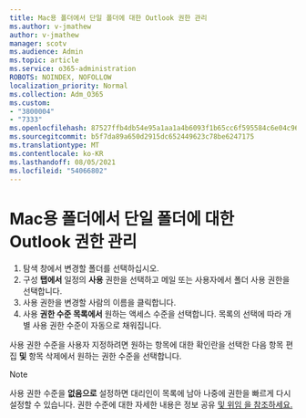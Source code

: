 ```yaml
---
title: Mac용 폴더에서 단일 폴더에 대한 Outlook 권한 관리
ms.author: v-jmathew
author: v-jmathew
manager: scotv
ms.audience: Admin
ms.topic: article
ms.service: o365-administration
ROBOTS: NOINDEX, NOFOLLOW
localization_priority: Normal
ms.collection: Adm_O365
ms.custom:
- "3800004"
- "7333"
ms.openlocfilehash: 87527ffb4db54e95a1aa1a4b6093f1b65cc6f595584c6e04c9657ee7210f0201
ms.sourcegitcommit: b5f7da89a650d2915dc652449623c78be6247175
ms.translationtype: MT
ms.contentlocale: ko-KR
ms.lasthandoff: 08/05/2021
ms.locfileid: "54066802"
---
```

# <a name="manage-delegate-permissions-for-a-single-folder-in-outlook-for-mac"></a>Mac용 폴더에서 단일 폴더에 대한 Outlook 권한 관리

1. 탐색 창에서 변경할 폴더를 선택하십시오.
2. 구성 **탭에서** 일정의 **사용** 권한을  선택하고 메일 또는 사용자에서 폴더 사용 권한을 선택합니다.
3. 사용 권한을 변경할 사람의 이름을 클릭합니다.
4. 사용 **권한 수준 목록에서** 원하는 액세스 수준을 선택합니다. 목록의 선택에 따라 개별 사용 권한 수준이 자동으로 채워집니다.

사용 권한 수준을 사용자 지정하려면 원하는 항목에 대한 확인란을 선택한 다음 항목 편집 **및** 항목 삭제에서 원하는 권한 수준을 선택합니다.

> [!NOTE]
> 사용 권한 수준을 **없음으로** 설정하면 대리인이 목록에 남아 나중에 권한을 빠르게 다시 설정할 수 있습니다. 권한 수준에 대한 자세한 내용은 정보 공유 [및 위임 을 참조하세요.](https://support.microsoft.com/office/options-for-sharing-and-delegating-folders-in-outlook-for-mac-480d8054-68ce-4150-ba1e-b9b7f2fc4ce5)
